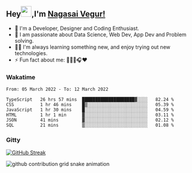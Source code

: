 ## Hey<img src="https://github.com/TheDudeThatCode/TheDudeThatCode/blob/master/Assets/Hi.gif" width="29px">,I'm [Nagasai Vegur!](https://nsvegur.github.io/Blog)

- 🔭 I'm a Developer, Designer and Coding Enthusiast.
- 🎲 I am passionate about Data Science, Web Dev, App Dev and Problem solving. 
- 👨‍💻 I'm always learning something new, and enjoy trying out new technologies.
- ⚡ Fun fact about me: 👨🏻‍💻🎧♥️

<!-- ### Spotifying

[![spotify-github-profile](https://spotify-github-profile.vercel.app/api/view?uid=awb202e2k5avst93l65zp104s&cover_image=true&theme=novatorem&bar_color=56a5fe&bar_color_cover=false)](https://spotify-github-profile.vercel.app/api/view?uid=awb202e2k5avst93l65zp104s&redirect=true) -->

### Wakatime

<!--START_SECTION:waka-->

```text
From: 05 March 2022 - To: 12 March 2022

TypeScript   26 hrs 57 mins  ████████████████████▓░░░░   82.24 %
CSS          1 hr 46 mins    █▒░░░░░░░░░░░░░░░░░░░░░░░   05.39 %
JavaScript   1 hr 30 mins    █░░░░░░░░░░░░░░░░░░░░░░░░   04.59 %
HTML         1 hr 1 min      ▓░░░░░░░░░░░░░░░░░░░░░░░░   03.11 %
JSON         41 mins         ▓░░░░░░░░░░░░░░░░░░░░░░░░   02.12 %
SQL          21 mins         ▒░░░░░░░░░░░░░░░░░░░░░░░░   01.08 %
```

<!--END_SECTION:waka-->

### Gitty

[![GitHub Streak](https://github-readme-streak-stats.herokuapp.com?user=NSVEGUR&theme=dark&hide_border=true&date_format=M%20j%5B%2C%20Y%5D&ring=57A6FF&fire=57A6FF&currStreakLabel=57A6FF&background=0F1017)](https://git.io/streak-stats)

![github contribution grid snake animation](https://raw.githubusercontent.com/NSVEGUR/NSVEGUR/output/github-contribution-grid-snake.svg)
